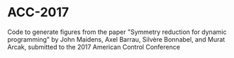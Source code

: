 # ACC-2017
Code to generate figures from the paper "Symmetry reduction for dynamic programming" by John Maidens, Axel Barrau, Silvère Bonnabel, and Murat Arcak, submitted to the 2017 American Control Conference
